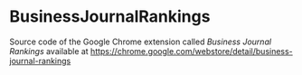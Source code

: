 # BusinessJournalRankings

Source code of the Google Chrome extension called *Business Journal Rankings* available at https://chrome.google.com/webstore/detail/business-journal-rankings
